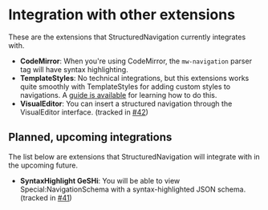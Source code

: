 # Integration with other extensions
These are the extensions that StructuredNavigation currently integrates with.

 - **CodeMirror**: When you're using CodeMirror, the `mw-navigation` parser tag will have syntax highlighting.
 - **TemplateStyles**: No technical integrations, but this extensions works quite smoothly with TemplateStyles for adding custom styles to navigations. A [guide is available](./Styling-with-TemplateStyles.md) for learning how to do this.
 - **VisualEditor**: You can insert a structured navigation through the VisualEditor interface. (tracked in [#42](https://github.com/SamanthaNguyen/mediawiki-extensions-StructuredNavigation/issues/42))

## Planned, upcoming integrations
The list below are extensions that StructuredNavigation will integrate with in the upcoming future.

 - **SyntaxHighlight GeSHi**: You will be able to view Special:NavigationSchema with a syntax-highlighted JSON schema. (tracked in [#41](https://github.com/SamanthaNguyen/mediawiki-extensions-StructuredNavigation/issues/41))

